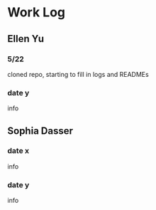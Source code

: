 # Work Log

## Ellen Yu

### 5/22

cloned repo, starting to fill in logs and READMEs

### date y

info


## Sophia Dasser

### date x

info

### date y

info
